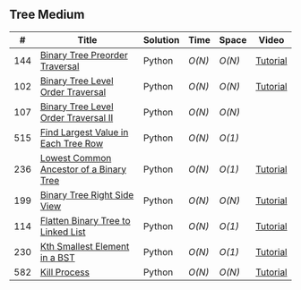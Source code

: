 
## Tree Medium
|  #  | Title | Solution | Time | Space | Video|
| --- | ----- | -------- | ---- | ----- | ---- |
|144|[Binary Tree Preorder Traversal](https://leetcode.com/problems/binary-tree-preorder-traversal/#/description)| Python | _O(N)_| _O(N)_  |[Tutorial](https://youtu.be/cHbdPonjYS0)|
|102|[Binary Tree Level Order Traversal](https://leetcode.com/problems/binary-tree-level-order-traversal/#/description)| Python | _O(N)_| _O(N)_  |[Tutorial](https://youtu.be/IWiprpdSgzg)|
|107|[Binary Tree Level Order Traversal II](https://leetcode.com/problems/binary-tree-level-order-traversal-ii/#/description)| Python | _O(N)_| _O(N)_  ||
|515|[Find Largest Value in Each Tree Row](https://leetcode.com/problems/find-largest-value-in-each-tree-row/#/description)| Python | _O(N)_| _O(1)_  ||
|236|[Lowest Common Ancestor of a Binary Tree](https://leetcode.com/problems/lowest-common-ancestor-of-a-binary-tree/#/description)| Python | _O(N)_| _O(1)_ |[Tutorial](https://youtu.be/WqNULaUhPCc)|
|199|[Binary Tree Right Side View](https://leetcode.com/problems/binary-tree-right-side-view/#/description)| Python | _O(N)_| _O(N)_  |[Tutorial](https://youtu.be/_iKUgRiUYKA)|
|114|[Flatten Binary Tree to Linked List](https://leetcode.com/problems/flatten-binary-tree-to-linked-list/#/solutions)| Python | _O(N)_| _O(1)_  |[Tutorial](https://youtu.be/LfKRZ_qCmYQ)|
|230|[Kth Smallest Element in a BST](https://leetcode.com/problems/kth-smallest-element-in-a-bst/#/description)| Python | _O(N)_| _O(1)_  |[Tutorial](https://youtu.be/CfNRc82ighw)|
|582|[Kill Process](https://leetcode.com/problems/kill-process/#/description)| Python | _O(N)_| _O(N)_  | [Tutorial](https://youtu.be/fKR1n35Sj8s)|
